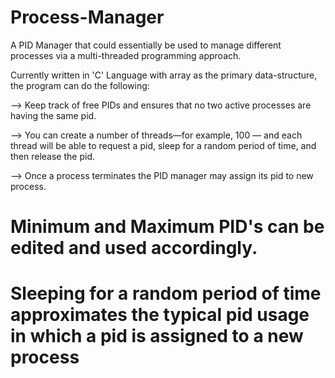# Process-Manager
A PID Manager that could essentially be used to manage different processes via a multi-threaded programming approach.

Currently written in 'C' Language with array as the primary data-structure, the program can do the following: 

--> Keep track of free PIDs and ensures that no two active processes are having the same pid.

--> You can create a number of threads—for example, 100 — and each thread will be able to request a pid, sleep for a random    period of time, and then release the pid.

--> Once a process terminates the PID manager may assign its pid to new process.

# Minimum and Maximum PID's can be edited and used accordingly.
# Sleeping for a random period of time approximates the typical pid usage in which a pid is assigned to a new process
